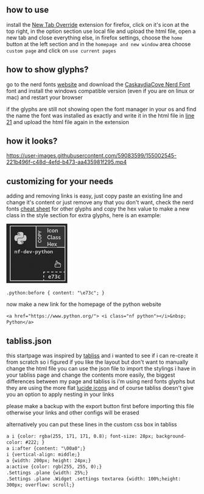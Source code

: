 ## how to use
install the [New Tab Override](https://addons.mozilla.org/en-US/firefox/addon/new-tab-override/) extension for firefox, click on it's icon at the top right, in the option section use local file and upload the html file, open a new tab and close everything else, in firefox settings, choose the `home` button at the left section and in the `homepage and new window` area choose `custom page` and click on `use current pages`

## how to show glyphs?
go to the nerd fonts [website](https://www.nerdfonts.com/) and download the [CaskaydiaCove Nerd Font](https://github.com/ryanoasis/nerd-fonts/releases/download/v2.1.0/CascadiaCode.zip) font and install the windows compatible version (even if you are on linux or mac) and restart your browser

if the glyphs are still not showing open the font manager in your os and find the name the font was installed as exactly and write it in the html file in [line 21](https://github.com/junguler/startpage/blob/main/home.html#L21) and upload the html file again in the extension

## how it looks?

https://user-images.githubusercontent.com/59083599/155002545-221b496f-c48d-4efd-b473-aa435981f295.mp4

## customizing for your needs
adding and removing links is easy, just copy paste an existing line and change it's content or just remove any that you don't want, check the nerd fonts [cheat sheet](https://www.nerdfonts.com/cheat-sheet) for other glyphs and copy the hex value to make a new class in the style section for extra glyphs, here is an example:

![](python_nerd.png)

```
.python:before { content: "\e73c"; }
```

now make a new link for the homepage of the python website

```
<a href="https://www.python.org/"> <i class="nf python"></i>&nbsp; Python</a>
```

## tabliss.json
this startpage was inspired by [tabliss](https://github.com/joelshepherd/tabliss) and i wanted to see if i can re-create it from scratch so i figured if you like the layout but don't want to manually change the html file you can use the json file to import the stylings i have in your tabliss page and change the contents more easily, the biggest differences between my page and tabliss is i'm using nerd fonts glyphs but they are using the more flat [lucide icons](https://lucide.dev/) and of course tabliss doesn't give you an option to apply nesting in your links

please make a backup with the export button first before importing this file otherwise your links and other configs will be erased

alternatively you can put these lines in the custom css box in tabliss
```
a i {color: rgba(255, 171, 171, 0.8); font-size: 28px; background-color: #222; }
a i:after {content: "\00a0";}
i {vertical-align: middle;}
a {width: 200px; height: 24px;}
a:active {color: rgb(255, 255, 0);}
.Settings .plane {width: 25%;}
.Settings .plane .Widget .settings textarea {width: 100%;height: 300px; overflow: scroll;}
```
